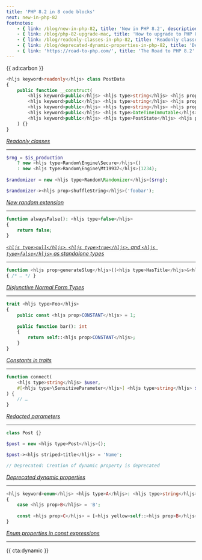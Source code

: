 ```yaml
---
title: 'PHP 8.2 in 8 code blocks'
next: new-in-php-82
footnotes:
    - { link: /blog/new-in-php-82, title: 'New in PHP 8.2', description: ' — A comprehensive list of all things new in PHP 8.2' }
    - { link: /blog/php-82-upgrade-mac, title: 'How to upgrade to PHP 8.2 on Mac' }
    - { link: /blog/readonly-classes-in-php-82, title: 'Readonly classes in PHP 8.2' }
    - { link: /blog/deprecated-dynamic-properties-in-php-82, title: 'Deprecated dynamic properties in PHP 8.2' }
    - { link: 'https://road-to-php.com/', title: 'The Road to PHP 8.2' }
---
```



{{ ad:carbon }}

```php
<hljs keyword>readonly</hljs> class PostData
{
    public function __construct(
        <hljs keyword>public</hljs> <hljs type>string</hljs> <hljs prop>$title</hljs>,
        <hljs keyword>public</hljs> <hljs type>string</hljs> <hljs prop>$author</hljs>,
        <hljs keyword>public</hljs> <hljs type>string</hljs> <hljs prop>$body</hljs>,
        <hljs keyword>public</hljs> <hljs type>DateTimeImmutable</hljs> <hljs prop>$createdAt</hljs>,
        <hljs keyword>public</hljs> <hljs type>PostState</hljs> <hljs prop>$state</hljs>,
    ) {}
}
```

<em class="small center">[Readonly classes](/blog/readonly-classes-in-php-82)</em>

---

```php
$rng = $is_production
    ? new <hljs type>Random\Engine\Secure</hljs>()
    : new <hljs type>Random\Engine\Mt19937</hljs>(1234);
 
$randomizer = new <hljs type>Random\Randomizer</hljs>($rng);

$randomizer-><hljs prop>shuffleString</hljs>('foobar');
```

<em class="small center">[New random extension](/blog/new-in-php-82#new-random-extension-rfc)</em>

---

```php
function alwaysFalse(): <hljs type>false</hljs>
{
    return false;
}
```

<em class="small center">[`<hljs type>null</hljs>`,  `<hljs type>true</hljs>`, and `<hljs type>false</hljs>` as standalone types](/blog/new-in-php-82#null,--true,-and-false-as-standalone-types-rfc)</em>

---

```php
function <hljs prop>generateSlug</hljs>((<hljs type>HasTitle</hljs>&<hljs type>HasId</hljs>)|<hljs type>null</hljs> $post) 
{ /* … */ }
```

<em class="small center">[Disjunctive Normal Form Types](/blog/new-in-php-82#disjunctive-normal-form-types-rfc)</em>

---

```php
trait <hljs type>Foo</hljs> 
{
    public const <hljs prop>CONSTANT</hljs> = 1;
 
    public function bar(): int 
    {
        return self::<hljs prop>CONSTANT</hljs>;
    }
}
```

<em class="small center">[Constants in traits](/blog/new-in-php-82#constants-in-traits-rfc)</em>

---

```php
function connect(
    <hljs type>string</hljs> $user,
    #[<hljs type>\SensitiveParameter</hljs>] <hljs type>string</hljs> $password
) {
    // …
}
```

<em class="small center">[Redacted parameters](/blog/new-in-php-82#redact-parameters-in-back-traces-rfc)</em>

---

```php
class Post {}

$post = new <hljs type>Post</hljs>();

$post-><hljs striped>title</hljs> = 'Name';

// Deprecated: Creation of dynamic property is deprecated
```

<em class="small center">[Deprecated dynamic properties](/blog/deprecated-dynamic-properties-in-php-82)</em>

---

```php
<hljs keyword>enum</hljs> <hljs type>A</hljs>: <hljs type>string</hljs> 
{
    case <hljs prop>B</hljs> = 'B';
    
    const <hljs prop>C</hljs> = [<hljs yellow>self::<hljs prop>B</hljs>-><hljs prop>value</hljs></hljs> => self::<hljs prop>B</hljs>];
}
```

<em class="small center">[Enum properties in const expressions](/blog/new-in-php-82#fetch-properties-of-enums-in-const-expressions-rfc)</em>

---

{{ cta:dynamic }}